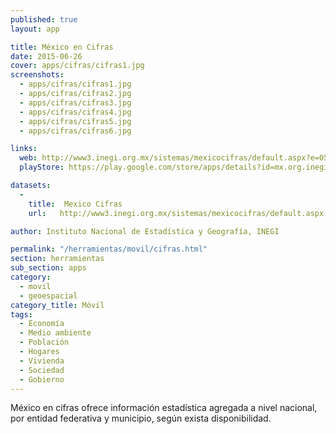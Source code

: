 ```yaml
---
published: true
layout: app

title: México en Cifras
date: 2015-06-26
cover: apps/cifras/cifras1.jpg
screenshots:
  - apps/cifras/cifras1.jpg
  - apps/cifras/cifras2.jpg
  - apps/cifras/cifras3.jpg
  - apps/cifras/cifras4.jpg
  - apps/cifras/cifras5.jpg
  - apps/cifras/cifras6.jpg

links:
  web: http://www3.inegi.org.mx/sistemas/mexicocifras/default.aspx?e=05
  playStore: https://play.google.com/store/apps/details?id=mx.org.inegi.MexicoCifras

datasets:
  -
    title:  Mexico Cifras
    url:   http://www3.inegi.org.mx/sistemas/mexicocifras/default.aspx

author: Instituto Nacional de Estadística y Geografía, INEGI

permalink: "/herramientas/movil/cifras.html"
section: herramientas
sub_section: apps
category:
  - movil
  - geoespacial
category_title: Móvil
tags:
  - Economía
  - Medio ambiente
  - Población
  - Hogares
  - Vivienda
  - Sociedad
  - Gobierno
---
```


México en cifras ofrece información estadística agregada a nivel nacional, por entidad federativa y municipio, según exista disponibilidad.
